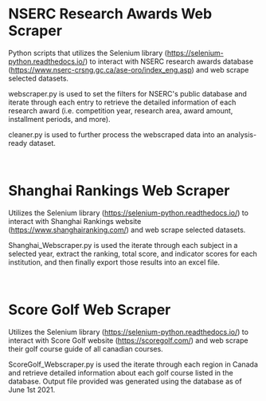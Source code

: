 # NSERC Research Awards Web Scraper
Python scripts that utilizes the Selenium library (https://selenium-python.readthedocs.io/) to interact with NSERC research awards database (https://www.nserc-crsng.gc.ca/ase-oro/index_eng.asp) and web scrape selected datasets.

webscraper.py is used to set the filters for NSERC's public database and iterate through each entry to retrieve the detailed information of each research award (i.e. competition year, research area, award amount, installment periods, and more).

cleaner.py is used to further process the webscraped data into an analysis-ready dataset. 


<br>

# Shanghai Rankings Web Scraper
Utilizes the Selenium library (https://selenium-python.readthedocs.io/) to interact with Shanghai Rankings website (https://www.shanghairanking.com/) and web scrape selected datasets.

Shanghai_Webscraper.py is used the iterate through each subject in a selected year, extract the ranking, total score, and indicator scores for each institution, and then finally export those results into an excel file.


<br>

# Score Golf Web Scraper
Utilizes the Selenium library (https://selenium-python.readthedocs.io/) to interact with Score Golf website (https://scoregolf.com/) and web scrape their golf course guide of all canadian courses.

ScoreGolf_Webscraper.py is used the iterate through each region in Canada and retrieve detailed information about each golf course listed in the database. Output file provided was generated using the database as of June 1st 2021.
